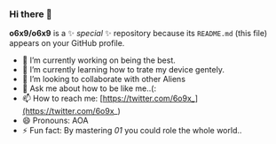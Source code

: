 ### Hi there 👋

**o6x9/o6x9** is a ✨ _special_ ✨ repository because its `README.md` (this file) appears on your GitHub profile.

- 🔭 I’m currently working on being the best.
- 🌱 I’m currently learning how to trate my device gentely.
- 👯 I’m looking to collaborate with other Aliens
- 💬 Ask me about how to be like me..(:
- 📫 How to reach me: [https://twitter.com/6o9x_](https://twitter.com/6o9x_)
- 😄 Pronouns: AOA
- ⚡ Fun fact: By mastering *01* you could role the whole world..
